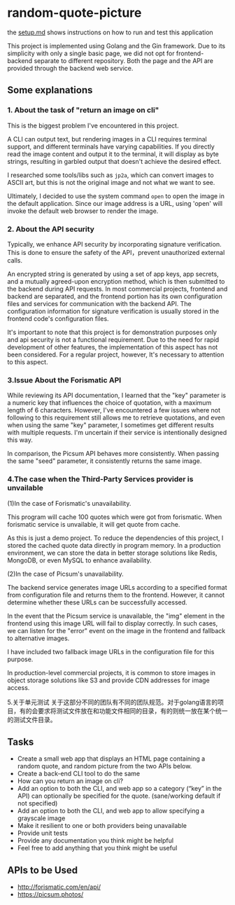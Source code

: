 # random-quote-picture

the [setup.md](setup.md) shows instructions on how to run and test this application

This project is implemented using Golang and the Gin framework. Due to its simplicity with only a single basic page, we did not opt for frontend-backend separate to different repository. Both the page and the API are provided through the backend web service.

## Some explanations

### 1. About the task of "return an image on cli"

This is the biggest problem I've encountered in this project.  

A CLI can output text, but rendering images in a CLI requires terminal support, and different terminals have varying capabilities. If you directly read the image content and output it to the terminal, it will display as byte strings, resulting in garbled output that doesn't achieve the desired effect.  

I researched some tools/libs such as `jp2a`, which can convert images to ASCII art, but this is not the original image and not what we want to see.  

Ultimately, I decided to use the system command `open` to open the image in the default application. Since our image address is a URL, using 'open' will invoke the default web browser to render the image.  

### 2. About the API security
Typically, we enhance API security by incorporating signature verification. This is done to ensure the safety of the API，prevent unauthorized external calls. 

An encrypted string is generated by using a set of app keys, app secrets, and a mutually agreed-upon encryption method, which is then submitted to the backend during API requests. In most commercial projects, frontend and backend are separated, and the frontend portion has its own configuration files and services for communication with the backend API. The configuration information for signature verification is usually stored in the frontend code's configuration files. 

It's important to note that this project is for demonstration purposes only and api security is not a functional requirement. Due to the need for rapid development of other features, the implementation of this aspect has not been considered. For a regular project, however, It's necessary to attention to this aspect.


### 3.Issue About the Forismatic API

While reviewing its API documentation, I learned that the "key" parameter is a numeric key that influences the choice of quotation, with a maximum length of 6 characters. However, I've encountered a few issues where not following to this requirement still allows me to retrieve quotations, and even when using the same "key" parameter, I sometimes get different results with multiple requests. I'm uncertain if their service is intentionally designed this way.

In comparison, the Picsum API behaves more consistently. When passing the same "seed" parameter, it consistently returns the same image.


### 4.The case when the Third-Party Services provider is unvailable

(1)In the case of Forismatic's unavailability.

This program will cache 100 quotes which were got from forismatic. When forismatic service is unvailable, it will get quote from cache.

As this is just a demo project. To reduce the dependencies of this project, I stored the cached quote data directly in program memory. In a production environment, we can store the data in better storage solutions like Redis, MongoDB, or even MySQL to enhance availability.

(2)In the case of Picsum's unavailability.

The backend service generates image URLs according to a specified format from configuration file and returns them to the frontend. However, it cannot determine whether these URLs can be successfully accessed. 

In the event that the Picsum service is unavailable, the "img" element in the frontend using this image URL will fail to display correctly. In such cases, we can listen for the "error" event on the image in the frontend and fallback to alternative images.

I have included two fallback image URLs in the configuration file for this purpose. 

In production-level commercial projects, it is common to store images in object storage solutions like S3 and provide CDN addresses for image access.


5.关于单元测试
关于这部分不同的团队有不同的团队规范。对于golang语言的项目，有的会要求将测试文件放在和功能文件相同的目录，有的则统一放在某个统一的测试文件目录。

## Tasks

- Create a small web app that displays an HTML page containing a random quote, and random picture from the two APIs below.
- Create a back-end CLI tool to do the same
- How can you return an image on cli?
- Add an option to both the CLI, and web app so a category (“key” in the API) can optionally be specified for the quote.  (sane/working default if not specified)
- Add an option to both the CLI, and web app to allow specifying a grayscale image
- Make it resilient to one or both providers being unavailable
- Provide unit tests
- Provide any documentation you think might be helpful
- Feel free to add anything that you think might be useful

## APIs to be Used
- http://forismatic.com/en/api/
- https://picsum.photos/